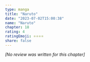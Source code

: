 ```yaml
---
type: manga
title: "Naruto"
date: "2023-07-02T15:00:38"
name: "Naruto"
chapter: 18
rating: 4
ratingEmoji: ⭐️⭐️⭐️⭐️
share: false
---
```


*[No review was written for this chapter]*
